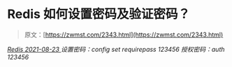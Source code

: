 <!--yml
category: 未分类
date: 0001-01-01 00:00:00
-->

# Redis 如何设置密码及验证密码？

> 原文：[https://zwmst.com/2343.html](https://zwmst.com/2343.html)

   [ *Redis* ](https://zwmst.com/redis)*[ <time datetime="2021-08-23T09:50:11+08:00"> 2021-08-23 </time> ](https://zwmst.com/2343.html)  设置密码：config set requirepass 123456 授权密码：auth 123456*
